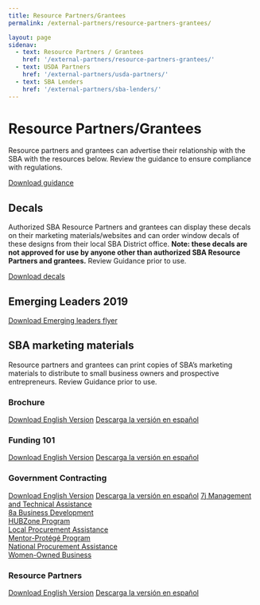 ```yaml
---
title: Resource Partners/Grantees
permalink: /external-partners/resource-partners-grantees/

layout: page
sidenav:
  - text: Resource Partners / Grantees
    href: '/external-partners/resource-partners-grantees/'
  - text: USDA Partners
    href: '/external-partners/usda-partners/'
  - text: SBA Lenders
    href: '/external-partners/sba-lenders/'
---
```


# Resource Partners/Grantees

Resource partners and grantees can advertise their relationship with the SBA with the resources below.  Review the guidance to ensure compliance with regulations.

<a class="usa-button" href="{{ site.baseurl }}/assets/sba/resource-partners/guidance-usage-of-logo.pdf">Download guidance</a>

## Decals

Authorized SBA Resource Partners and grantees can display these decals on their marketing materials/websites and can order window decals of these designs from their local SBA District office. <strong>Note:  these decals are not approved for use by anyone other than authorized SBA Resource Partners and grantees.</strong> Review Guidance prior to use.

<a class="usa-button" href="{{ site.baseurl }}/assets/sba/resource-partners/powered-by-decals.zip
">Download decals</a>

## Emerging Leaders 2019

<a class="usa-button" href="{{ site.baseurl }}/assets/sba/resource-partners/emerging-leaders-flyer-static.pdf">Download Emerging leaders flyer</a>

## SBA marketing materials

Resource partners and grantees can print copies of SBA’s marketing materials to distribute to small business owners and prospective entrepreneurs.  Review Guidance prior to use.

### Brochure

<a class="usa-button" href="{{ site.baseurl }}/assets/sba/resource-partners/SBA-Brochure-FINAL-nobleeds-nocontact.pdf">Download English Version</a>
<a class="usa-button" href="{{ site.baseurl }}/assets/sba/resource-partners/SBA-Brochure-Spanish_HQ.pdf">Descarga la versión en español</a>

### Funding 101

<a class="usa-button" href="{{ site.baseurl }}/assets/sba/resource-partners/SBA-Funding101-508_MCS0092.pdf">Download English Version</a>
<a class="usa-button" href="{{ site.baseurl }}/assets/sba/resource-partners/SBA-Funding101-Spanish.pdf">Descarga la versión en español</a>

### Government Contracting

<a class="usa-button" href="{{ site.baseurl }}/assets/sba/resource-partners/SBA-GovernmentContracting-508_MCS0091.pdf">Download English Version</a>
<a class="usa-button" href="{{ site.baseurl }}/assets/sba/resource-partners/SBA-GovernmentContracting-Spanish-508.pdf">Descarga la versión en español</a>
<a class="usa-button" href="{{ site.baseurl }}/assets/sba/resource-partners/7j-fact-sheet-2019.pdf">7j Management and Technical Assistance</a>
<br />
<a class="usa-button" href="{{ site.baseurl }}/assets/sba/resource-partners/8a-fact-sheet-2019.pdf">8a Business Development</a>
<br />
<a class="usa-button" href="{{ site.baseurl }}/assets/sba/resource-partners/hubzone-fact-sheet-2019.pdf">HUBZone Program</a>
<br />
<a class="usa-button" href="{{ site.baseurl }}/assets/sba/resource-partners/local-procurement-fact-sheet-2019.pdf">Local Procurement Assistance</a>
<br />
<a class="usa-button" href="{{ site.baseurl }}/assets/sba/resource-partners/mentor-protege-fact-sheet-2019.pdf">Mentor-Protégé Program</a>
<br />
<a class="usa-button" href="{{ site.baseurl }}/assets/sba/resource-partners/national-procurement-assistance-fact-sheet-2019.pdf">National Procurement Assistance</a>
<br />
<a class="usa-button" href="{{ site.baseurl }}/assets/sba/resource-partners/woman-owned-fact-sheet-2019.pdf">Women-Owned Business</a>

### Resource Partners

<a class="usa-button" href="{{ site.baseurl }}/assets/sba/resource-partners/SBA-ResourcePartnerNetwork-508_MCS0090.pdf">Download English Version</a>
<a class="usa-button" href="{{ site.baseurl }}/assets/sba/resource-partners/SBA-ResourcePartnerNetwork-Spanish-508.pdf">Descarga la versión en español</a>
